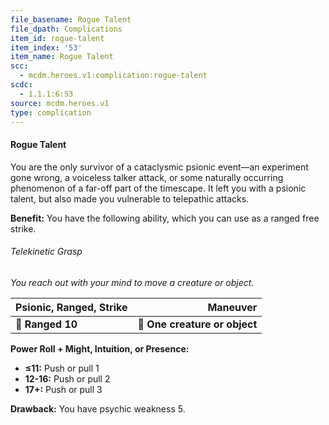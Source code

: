 ```yaml
---
file_basename: Rogue Talent
file_dpath: Complications
item_id: rogue-talent
item_index: '53'
item_name: Rogue Talent
scc:
  - mcdm.heroes.v1:complication:rogue-talent
scdc:
  - 1.1.1:6:53
source: mcdm.heroes.v1
type: complication
---
```


#### Rogue Talent

You are the only survivor of a cataclysmic psionic event—an experiment gone wrong, a voiceless talker attack, or some naturally occurring phenomenon of a far-off part of the timescape. It left you with a psionic talent, but also made you vulnerable to telepathic attacks.

**Benefit:** You have the following ability, which you can use as a ranged free strike.

###### Telekinetic Grasp

*You reach out with your mind to move a creature or object.*

| **Psionic, Ranged, Strike** |                  **Maneuver** |
| --------------------------- | ----------------------------: |
| **📏 Ranged 10**            | **🎯 One creature or object** |

**Power Roll + Might, Intuition, or Presence:**

- **≤11:** Push or pull 1
- **12-16:** Push or pull 2
- **17+:** Push or pull 3

**Drawback:** You have psychic weakness 5.
